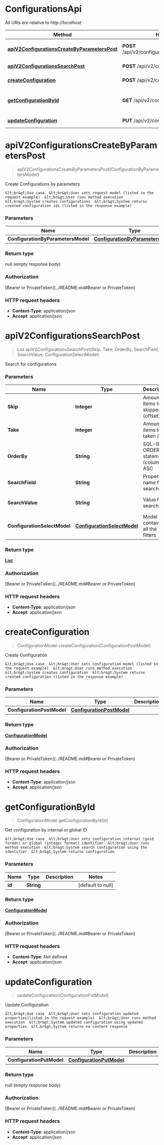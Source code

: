 # ConfigurationsApi

All URIs are relative to *http://localhost*

| Method | HTTP request | Description |
|------------- | ------------- | -------------|
| [**apiV2ConfigurationsCreateByParametersPost**](ConfigurationsApi.md#apiV2ConfigurationsCreateByParametersPost) | **POST** /api/v2/configurations/createByParameters | Create Configurations by parameters |
| [**apiV2ConfigurationsSearchPost**](ConfigurationsApi.md#apiV2ConfigurationsSearchPost) | **POST** /api/v2/configurations/search | Search for configurations |
| [**createConfiguration**](ConfigurationsApi.md#createConfiguration) | **POST** /api/v2/configurations | Create Configuration |
| [**getConfigurationById**](ConfigurationsApi.md#getConfigurationById) | **GET** /api/v2/configurations/{id} | Get configuration by internal or global ID |
| [**updateConfiguration**](ConfigurationsApi.md#updateConfiguration) | **PUT** /api/v2/configurations | Update Configuration |


<a name="apiV2ConfigurationsCreateByParametersPost"></a>
# **apiV2ConfigurationsCreateByParametersPost**
> apiV2ConfigurationsCreateByParametersPost(ConfigurationByParametersModel)

Create Configurations by parameters

    &lt;br&gt;Use case  &lt;br&gt;User sets request model (listed in the request example)  &lt;br&gt;User runs method execution  &lt;br&gt;System creates configurations  &lt;br&gt;System returns created configuration ids (listed in the response example)

### Parameters

|Name | Type | Description  | Notes |
|------------- | ------------- | ------------- | -------------|
| **ConfigurationByParametersModel** | [**ConfigurationByParametersModel**](../Models/ConfigurationByParametersModel.md)|  | [optional] |

### Return type

null (empty response body)

### Authorization

[Bearer or PrivateToken](../README.md#Bearer or PrivateToken)

### HTTP request headers

- **Content-Type**: application/json
- **Accept**: application/json

<a name="apiV2ConfigurationsSearchPost"></a>
# **apiV2ConfigurationsSearchPost**
> List apiV2ConfigurationsSearchPost(Skip, Take, OrderBy, SearchField, SearchValue, ConfigurationSelectModel)

Search for configurations

### Parameters

|Name | Type | Description  | Notes |
|------------- | ------------- | ------------- | -------------|
| **Skip** | **Integer**| Amount of items to be skipped (offset) | [optional] [default to null] |
| **Take** | **Integer**| Amount of items to be taken (limit) | [optional] [default to null] |
| **OrderBy** | **String**| SQL-like  ORDER BY statement (column1 ASC|DESC , column2 ASC|DESC) | [optional] [default to null] |
| **SearchField** | **String**| Property name for searching | [optional] [default to null] |
| **SearchValue** | **String**| Value for searching | [optional] [default to null] |
| **ConfigurationSelectModel** | [**ConfigurationSelectModel**](../Models/ConfigurationSelectModel.md)| Model containing all the filters | [optional] |

### Return type

[**List**](../Models/ConfigurationModel.md)

### Authorization

[Bearer or PrivateToken](../README.md#Bearer or PrivateToken)

### HTTP request headers

- **Content-Type**: application/json
- **Accept**: application/json

<a name="createConfiguration"></a>
# **createConfiguration**
> ConfigurationModel createConfiguration(ConfigurationPostModel)

Create Configuration

    &lt;br&gt;Use case  &lt;br&gt;User sets configuration model (listed in the request example)  &lt;br&gt;User runs method execution  &lt;br&gt;System creates configuration  &lt;br&gt;System returns created configuration (listed in the response example)

### Parameters

|Name | Type | Description  | Notes |
|------------- | ------------- | ------------- | -------------|
| **ConfigurationPostModel** | [**ConfigurationPostModel**](../Models/ConfigurationPostModel.md)|  | [optional] |

### Return type

[**ConfigurationModel**](../Models/ConfigurationModel.md)

### Authorization

[Bearer or PrivateToken](../README.md#Bearer or PrivateToken)

### HTTP request headers

- **Content-Type**: application/json
- **Accept**: application/json

<a name="getConfigurationById"></a>
# **getConfigurationById**
> ConfigurationModel getConfigurationById(id)

Get configuration by internal or global ID

    &lt;br&gt;Use case  &lt;br&gt;User sets configuration internal (guid format) or global (integer format) identifier  &lt;br&gt;User runs method execution  &lt;br&gt;System search configuration using the identifier  &lt;br&gt;System returns configuration

### Parameters

|Name | Type | Description  | Notes |
|------------- | ------------- | ------------- | -------------|
| **id** | **String**|  | [default to null] |

### Return type

[**ConfigurationModel**](../Models/ConfigurationModel.md)

### Authorization

[Bearer or PrivateToken](../README.md#Bearer or PrivateToken)

### HTTP request headers

- **Content-Type**: Not defined
- **Accept**: application/json

<a name="updateConfiguration"></a>
# **updateConfiguration**
> updateConfiguration(ConfigurationPutModel)

Update Configuration

    &lt;br&gt;Use case  &lt;br&gt;User sets configuration updated properties(listed in the request example)  &lt;br&gt;User runs method execution  &lt;br&gt;System updated configuration using updated properties  &lt;br&gt;System returns no content response

### Parameters

|Name | Type | Description  | Notes |
|------------- | ------------- | ------------- | -------------|
| **ConfigurationPutModel** | [**ConfigurationPutModel**](../Models/ConfigurationPutModel.md)|  | [optional] |

### Return type

null (empty response body)

### Authorization

[Bearer or PrivateToken](../README.md#Bearer or PrivateToken)

### HTTP request headers

- **Content-Type**: application/json
- **Accept**: application/json

